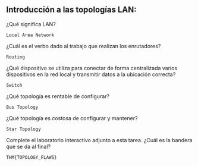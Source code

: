 ## Introducción a las topologías LAN:


¿Qué significa LAN?

    Local Area Network

¿Cuál es el verbo dado al trabajo que realizan los enrutadores?

    Routing

¿Qué dispositivo se utiliza para conectar de forma centralizada varios dispositivos en la red local y transmitir datos 
a la ubicación correcta?

    Switch

¿Qué topología es rentable de configurar?

    Bus Topology

¿Qué topología es costosa de configurar y mantener?

    Star Topology


Complete el laboratorio interactivo adjunto a esta tarea. ¿Cuál es la bandera que se da al final?

    THM{TOPOLOGY_FLAWS}

